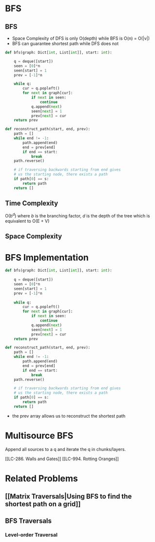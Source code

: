 ---
---
# BFS

## BFS
- Space Complexity of DFS is only O(depth) while BFS is O(n) = O(|v|)
- BFS can guarantee shortest path while DFS does not

```python
def bfs(graph: Dict[int, List[int]], start: int):

    q = deque([start])
    seen = [0]*n
    seen[start] = 1
	prev = [-1]*n

    while q:
        cur = q.popleft()
        for next in graph[cur]:
            if next in seen:
                continue
            q.append(next)
            seen[next] = 1
            prev[next] = cur
    return prev

def reconstruct_path(start, end, prev):
	path = []
	while end != -1:
		path.append(end)
		end = prev[end]
		if end == start:
			break
	path.reverse()

	# if traversing backwards starting from end gives
	# us the starting node, there exists a path
	if path[0] == s:
		return path
	return []
```
## Time Complexity
O($b^d$) where $b$ is the branching factor, $d$ is the depth of the tree which is equivalent to O(E + V)

## Space Complexity

# BFS Implementation

```python
def bfs(graph: Dict[int, List[int]], start: int):
	
    q = deque([start])
    seen = [0]*n
    seen[start] = 1
	prev = [-1]*n
	
    while q:
        cur = q.popleft()
        for next in graph[cur]:
            if next in seen: 
                continue
            q.append(next)
            seen[next] = 1
            prev[next] = cur
    return prev

def reconstruct_path(start, end, prev):
	path = []
	while end != -1:
		path.append(end)
		end = prev[end]
		if end == start:
			break
	path.reverse()

	# if traversing backwards starting from end gives 
	# us the starting node, there exists a path
	if path[0] == s:
		return path
	return []
```
- the prev array allows us to reconstruct the shortest path

# Multisource BFS
Append all sources to a q and iterate the q in chunks/layers.

[[LC-286. Walls and Gates]]
[[LC-994. Rotting Oranges]]


# Related Problems

## [[Matrix Traversals|Using BFS to find the shortest path on a grid]]



## BFS Traversals

### Level-order Traversal

